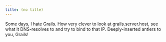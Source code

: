 ```yaml
---
title: (no title)
---
```

<p>Some days, I hate Grails. How very clever to look at grails.server.host, see what it DNS-resolves to and try to bind to that IP. Deeply-inserted antlers to you, Grails!</p>